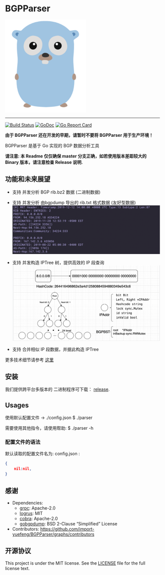 # BGPParser

![](golang.png)
- - - -

[![Build Status](https://travis-ci.com/import-yuefeng/BGPParser.svg)](https://travis-ci.com/import-yuefeng/BGPParser)
[![GoDoc](https://godoc.org/github.com/import-yuefeng/BGPParser?status.svg)](https://godoc.org/github.com/import-yuefeng/BGPParser)
[![Go Report Card](https://goreportcard.com/badge/github.com/import-yuefeng/BGPParser)](https://goreportcard.com/report/github.com/import-yuefeng/BGPParser)

**由于 BGPParser 还在开发的早期，请暂时不要将 BGPParser 用于生产环境！**

BGPParser 是基于 Go 实现的 BGP 数据分析工具

**请注意: 本 Readme 仅仅确保 master 分支正确，如若使用版本差距较大的 Binary 版本，请注意检查 Release 说明.**

## 功能和未来展望
+ 支持 并发分析 BGP rib.bz2 数据 (二进制数据)

+ 支持 并发分析 由bgpdump 导出的 rib.txt 格式数据 (友好型数据)
![](BGPData.png)

* 支持 并发构造 IPTree 树，提供高效的 IP 段查询
![](info.png)

* 支持 合并相似 IP 段数据，并据此构造 IPTree

更多技术细节请参考 [这里](bgpParser.pdf)

## 安装
我们提供跨平台多版本的 二进制程序可下载： [release](https://github.com/import-yuefeng/BGPParser/releases).

## Usages
使用默认配置文件 -> ./config.json
    $ ./parser 

需要使用其他指令，请使用帮助:
    $ ./parser -h

###  配置文件的语法

默认读取的配置文件名为: config.json :
```json
{
	nil:nil,
}
```

## 感谢
* Dependencies:
	* [grpc](google.golang.org/grpc): Apache-2.0 
	* [logrus](https://github.com/Sirupsen/logrus): MIT
	* [cobra](github.com/spf13/cobra): Apache-2.0 
	* [gobgpdump](github.com/CSUNetSec/gobgpdump): BSD 2-Clause “Simplified” License 
* Contributors: https://github.com/import-yuefeng/BGPParser/graphs/contributors

## 开源协议
This project is under the MIT license. See the [LICENSE](LICENSE) file for the full license text.